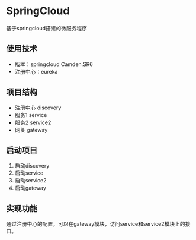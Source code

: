 # SpringCloud
基于springcloud搭建的微服务程序

## 使用技术
- 版本：springcloud Camden.SR6
- 注册中心：eureka


## 项目结构
- 注册中心 discovery
- 服务1 service
- 服务2 service2
- 网关 gateway

## 启动项目

1. 启动discovery
2. 启动service
3. 启动service2
4. 启动gateway

## 实现功能
通过注册中心的配置，可以在gateway模块，访问service和service2模块上的接口。
